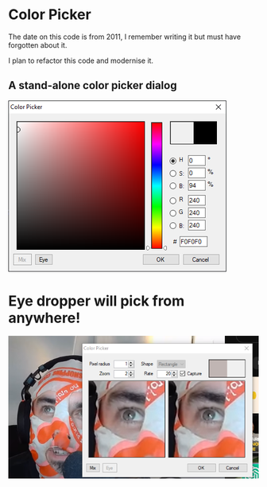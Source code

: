 # Color Picker 

The date on this code is from 2011, I remember writing it but must have forgotten about it.

I plan to refactor this code and modernise it.

## A stand-alone color picker dialog

![Color Picker](_Docs/Color%20Picker.png)

# Eye dropper will pick from anywhere!
![Eye Dropper](_Docs/Eye%20Dropper.png)

